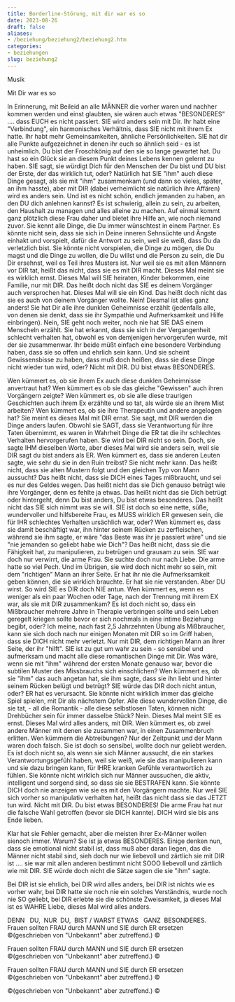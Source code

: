 ```yaml
---
title: Borderline-Störung, mit dir war es so
date: 2023-08-26
draft: false
aliases:
- /beziehung/beziehung2/beziehung2.htm
categories:
- beziehungen
slug: beziehung2
---
```





Musik

Mit Dir war es so

In
Erinnerung, mit Beileid an alle MÄNNER die
vorher waren und nachher kommen werden und einst glaubten, sie wären auch etwas
"BESONDERES" .... dass EUCH es nicht passiert. SIE wird anders sein mit Dir. Ihr habt eine
"Verbindung", ein harmonisches Verhältnis, dass SIE nicht mit ihrem Ex
hatte. Ihr habt mehr Gemeinsamkeiten, ähnliche Persönlichkeiten. SIE hat dir
alle Punkte aufgezeichnet in denen ihr euch so ähnlich seid - es ist
unheimlich. Du bist der Froschkönig auf den sie so lange gewartet hat. Du hast so ein Glück sie an diesem Punkt deines Lebens
kennen gelernt zu haben. SIE sagt, sie würdigt Dich für den Menschen der Du
bist und DU bist der Erste, der das wirklich tut, oder? Natürlich hat SIE
"ihm" auch diese Dinge gesagt, als sie mit "ihm" zusammenkam (und dann
so vieles, später, an ihm hasste), aber mit DIR (dabei verheimlicht sie
natürlich ihre Affären) wird es anders sein. Und ist es nicht schön, endlich jemanden zu haben, an den DU dich anlehnen
kannst? Es ist schwierig, allein zu sein, zu arbeiten, den Haushalt zu managen
und alles alleine zu machen. Auf einmal kommt ganz plötzlich diese Frau daher
und bietet ihre Hilfe an, wie noch niemand zuvor. Sie kennt alle Dinge, die Du
immer wünschtest in einem Partner. Es könnte nicht sein, dass sie sich in
Deine inneren Sehnsüchte und Ängste einhakt und vorspielt, dafür die Antwort
zu sein, weil sie weiß, dass Du da verletzlich bist. Sie könnte nicht
vorspielen, die Dinge zu mögen, die Du magst und die Dinge zu wollen, die Du
willst und die Person zu sein, die Du Dir ersehnst, weil es Teil ihres Musters
ist. Nur weil sie es mit allen Männern vor DIR tat, heißt das nicht, dass sie
es mit DIR macht. Dieses Mal meint sie es wirklich ernst. Dieses Mal will SIE
heiraten, Kinder bekommen, eine Familie, nur mit DIR. Das heißt doch nicht das SIE es deinem Vorgänger auch versprochen
hat. Dieses Mal will sie ein Kind. Das heißt doch nicht das sie es auch von
deinem Vorgänger wollte. Nein! Diesmal ist alles ganz anders! Sie hat Dir alle ihre dunklen Geheimnisse erzählt (jedenfalls alle, von denen
sie denkt, dass sie ihr Sympathie und Aufmerksamkeit und Hilfe einbringen). Nein, SIE geht
noch weiter, noch nie hat SIE DAS einem Menscheln erzählt. Sie hat erkannt,
dass sie sich in der Vergangenheit schlecht verhalten hat, obwohl es von
demjenigen hervorgerufen wurde, mit der sie zusammenwar. Ihr beide müßt einfach eine besondere Verbindung haben, dass sie so offen und ehrlich sein
kann. Und sie scheint Gewissensbisse zu haben, dass muß doch heißen, dass sie
diese Dinge nicht wieder tun wird, oder? Nicht mit DIR. DU bist etwas BESONDERES.

Wen
kümmert es, ob sie ihrem Ex auch diese dunklen Geheimnisse anvertraut hat? Wen
kümmert es ob sie das gleiche "Gewissen" auch ihren Vorgängern zeigte? Wen
kümmert es, ob sie alle diese traurigen Geschichten auch ihrem Ex erzählte und so tat, als würde sie an ihrem Mist arbeiten? Wen kümmert
es, ob sie ihre Therapeutin und andere angelogen hat? Sie meint es dieses Mal
mit DIR ernst. Sie sagt, mit DIR werden die Dinge anders laufen. Obwohl sie SAGT, dass sie Verantwortung für ihre Taten übernimmt, es waren in
Wahrheit Dinge die ER tat die ihr schlechtes Verhalten hervorgerufen haben. Sie
wird bei DIR nicht so sein. Doch, sie sagte IHM dieselben Worte, aber dieses Mal
wird sie anders sein, weil sie DIR sagt du bist anders als ER. Wen kümmert es,
dass sie anderen Leuten sagte, wie sehr du sie in den Ruin treibst? Sie nicht
mehr kann. Das heißt nicht, dass sie alten Mustern folgt und den gleichen Typ
von Mann aussucht? Das heißt nicht, dass sie DICH eines Tages mißbraucht, und
sei es nur des Geldes wegen. Das heißt nicht das sie Dich genauso betrügt wie
ihre Vorgänger, denn es fehlte ja etwas. Das heißt nicht das sie Dich betrügt oder
hintergeht, denn Du bist anders, Du bist etwas besonderes. Das heißt nicht das SIE sich nimmt was sie will. SIE ist doch so
eine nette, süße, wundervoller und hilfsbereite Frau, es MUSS wirklich ER gewesen sein, die für IHR
schlechtes Verhalten ursächlich war, oder? Wen kümmert es, dass sie damit
beschäftigt war, ihn hinter seinem Rücken zu zerfleischen, während sie ihm
sagte, er wäre "das Beste was ihr je passiert wäre" und sie "nie
jemanden so geliebt habe wie Dich"? Das heißt nicht, dass sie die Fähigkeit
hat, zu manipulieren, zu betrügen und grausam zu sein. SIE war doch nur
verwirrt, die arme Frau. Sie suchte doch nur nach Liebe. Die arme hatte so viel
Pech. Und im Übrigen, sie wird doch nicht mehr so sein, mit dem "richtigen"
Mann an ihrer Seite. Er hat ihr nie die Aufmerksamkeit geben können, die sie wirklich brauchte. Er
hat sie nie verstanden. Aber
DU wirst. So wird SIE es DIR doch NIE antun. Wen kümmert es, wenn es weniger als ein paar Wochen oder Tage, nach der Trennung mit ihrem EX war, als sie mit DIR zusammenkam? Es ist
doch nicht so, dass ein Mißbraucher mehrere Jahre in Therapie verbringen sollte
und sein Leben geregelt kriegen sollte bevor er sich nochmals in eine intime
Beziehung begibt, oder? Ich meine, nach fast 2,5 Jahrzehnten Übung als Mißbraucher, kann sie sich doch nach nur einigen Monaten mit DIR so im Griff
haben, dass sie DICH nicht mehr verletzt. Nur mit DIR, dem richtigen Mann an
ihrer Seite, der ihr "hilft". SIE ist zu gut um wahr zu sein - so sensibel und aufmerksam und macht alle diese
romantischen Dinge mit Dir. Was wäre, wenn sie mit "ihm" während der
ersten Monate genauso war, bevor die subtilen Muster des Missbrauchs sich
einschlichen? Wen kümmert es, ob sie "ihm" das auch angetan hat, sie ihm
sagte, dass sie ihn liebt und hinter seinem Rücken belügt und betrügt? SIE würde
das DIR doch nicht antun, oder? ER hat es verursacht. Sie könnte nicht wirklich immer
das gleiche Spiel spielen, mit Dir als nächstem Opfer. Alle diese wundervollen
Dinge, die sie tat, - all die Romantik - alle diese selbstlosen Taten, können
nicht Drehbücher sein für immer dasselbe Stück? Nein. Dieses Mal meint SIE es
ernst. Dieses Mal wird alles anders, mit DIR. Wen kümmert es, ob zwei andere Männer
mit denen sie zusammen war, in
einen Zusammenbruch erlitten. Wen
kümmern die Abtreibungen? Nur der Zeitpunkt und der Mann waren doch falsch. Sie
ist doch so sensibel, wollte doch nur geliebt werden. Es ist doch nicht so, als wenn sie sich Männer aussucht, die ein starkes
Verantwortungsgefühl haben, weil sie weiß, wie sie das manipulieren kann und
sie dazu bringen kann, für IHRE kranken Gefühle verantwortlich zu fühlen. Sie
könnte nicht wirklich sich nur Männer aussuchen, die aktiv, intelligent und
sorgend sind, so dass sie sie BESTRAFEN kann. Sie könnte DICH doch nie anzeigen
wie sie es mit den Vorgängern machte. Nur weil SIE sich vorher so
manipulativ verhalten hat, heißt das nicht dass sie das JETZT tun wird. Nicht
mit DIR. Du bist etwas BESONDERES! Die arme Frau hat nur die falsche Wahl getroffen (bevor sie DICH kannte). DICH
wird sie bis ans Ende lieben.

Klar
hat sie Fehler gemacht, aber die meisten ihrer Ex-Männer wollen sienoch immer. Warum? Sie ist ja etwas BESONDERES. Einige denken nun, dass sie emotional nicht stabil ist, dass muß aber
daran liegen, das die Männer nicht stabil sind, sieh doch nur wie liebevoll
und zärtlich sie mit DIR ist .... sie war mit allen anderen bestimmt nicht SOOO
liebevoll und zärtlich wie mit DIR. SIE würde doch nicht die Sätze sagen die
sie "ihm" sagte.

Bei
DIR ist sie ehrlich, bei DIR wird alles anders, bei DIR ist nichts wie es
vorher wahr, bei DIR hatte sie noch nie ein solches Verständnis, wurde noch nie
SO geliebt, bei DIR
erlebte sie die schönste Zweisamkeit, ja dieses Mal ist es WAHRE Liebe, dieses Mal wird alles anders.

DENN  
DU,  NUR  DU,  BIST / WARST ETWAS   GANZ  BESONDERES. Frauen sollten
FRAU durch MANN und
SIE durch ER ersetzen ©(geschrieben
von "Unbekannt" aber zutreffend.) ©

Frauen sollten
FRAU durch MANN und
SIE durch ER ersetzen ©(geschrieben
von "Unbekannt" aber zutreffend.) ©

Frauen sollten
FRAU durch MANN und
SIE durch ER ersetzen ©(geschrieben
von "Unbekannt" aber zutreffend.) ©

©(geschrieben
von "Unbekannt" aber zutreffend.) ©


